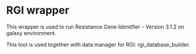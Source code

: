 # RGI wrapper

This wrapper is used to run Resistance Gene Identifier - Version 3.1.2 on galaxy environment.

This tool is used together with data manager for RGI: rgi_database_builder.